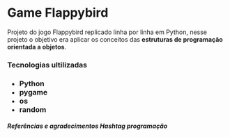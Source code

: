 <h1>Game Flappybird</h3>

<p>Projeto do jogo Flappybird replicado linha por linha em Python, nesse projeto o objetivo era aplicar os conceitos das <strong>estruturas de programação orientada a objetos</strong>.</p>

<h3>Tecnologias ultilizadas<h3>
<ul>
  <li>Python
  <li>pygame
  <li>os
  <li>random
</ul>

<h5>Referências e agradecimentos Hashtag programação</h5>
